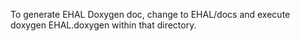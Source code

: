 To generate EHAL Doxygen doc, change to EHAL/docs and execute doxygen EHAL.doxygen within that directory.
